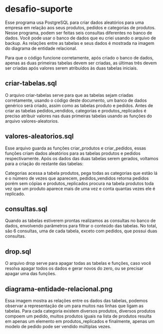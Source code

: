 # desafio-suporte
Esse programa usa PostgreSQL para criar dados aleatórios para uma empresa em relação aos seus produtos,
pedidos e categorias de produtos. Nesse programa, podem ser feitas seis consultas diferentes no banco 
de dados. Você pode usar o banco de dados que eu criei usando o arquivo de backup. As relações entre
as tabelas e seus dados é mostrada na imagem do diagrama de entidade relacional.

Para que o código funcione corretamente, após criado o banco de dados, apenas as duas primeiras tabelas 
devem ser criadas, as últimas três devem ser criadas após valores serem atribuídos às duas tabelas 
iniciais.

## criar-tabelas.sql
O arquivo criar-tabelas serve para que as tabelas sejam criadas corretamente, usando o código deste 
documento, um banco de dados genérico será criado, assim como as tabelas produto e pedidos. Antes de 
criar as tabelas pedidos_vendidos, categorias e produtos_replicados é preciso atribuir valores nas duas 
primeiras tabelas usando as funções do arquivo valores-aleatorios.

## valores-aleatorios.sql
Esse arquivo guarda as funções criar_produtos e criar_pedidos, essas funções criam dados aleatórios 
para as tabelas produtos e pedidos respectivamente. Após os dados das duas tabelas serem gerados, 
voltamos para a criação do restante das tabelas:

Categorias acessa a tabela produtos, pega todas as categorias que estão lá e o número de vezes que 
aparecem, pedidos_vendidos retorna pedidos porém sem cópias e produtos_replicados procura na tabela 
produtos toda vez que um produto aparece mais de uma vez e conta quantas vezes ele é replicado.

## consultas.sql
Quando as tabelas estiverem prontas realizamos as consultas no banco de dados, envolvendo parâmetros 
para filtrar o conteúdo das tabelas. No total, são 6 consultas, uma de cada tabela, exceto com pedidos, 
que possui duas consultas.

## drop.sql
O arquivo drop serve para apagar todas as tabelas e funções, caso você resolva apagar todos os dados e 
gerar novos do zero, ou se precisar apagar uma das funções.

## diagrama-entidade-relacional.png
Essa imagem mostra as relações entre os dados das tabelas, podemos observar a representação de um para muitos nas linhas que ligam as tabelas. Para cada categoria existem diversos produtos, diversos produtos compoem um pedido, muitos produtos iguais na lista de produtos resulta em apenas um elemento em produtos_replicados e finalmente, apenas um modelo de pedido pode ser vendido múltiplas vezes.
